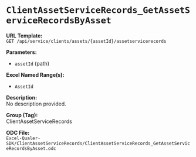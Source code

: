# `ClientAssetServiceRecords_GetAssetServiceRecordsByAsset`

**URL Template:**  
`GET /api/service/clients/assets/{assetId}/assetservicerecords`

**Parameters:**  
- `assetId` (path)

**Excel Named Range(s):**  
- `AssetId`

**Description:**  
No description provided.

**Group (Tag):**  
ClientAssetServiceRecords

**ODC File:**  
`Excel-Qualer-SDK/ClientAssetServiceRecords/ClientAssetServiceRecords_GetAssetServiceRecordsByAsset.odc`
